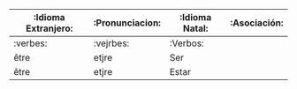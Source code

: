 | :Idioma Extranjero: | :Pronunciacion: | :Idioma Natal: | :Asociación: |
|---------------------|-----------------|----------------|--------------|
| :verbes:            | :vejrbes:       | :Verbos:       |              |
| être                | etjre           | Ser            |              |
| être                |etjre            | Estar          |              |

		